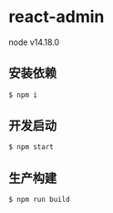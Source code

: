 # react-admin

node v14.18.0

## 安装依赖

```bash
$ npm i
```

## 开发启动

```bash
$ npm start
```

## 生产构建

```bash
$ npm run build
```
